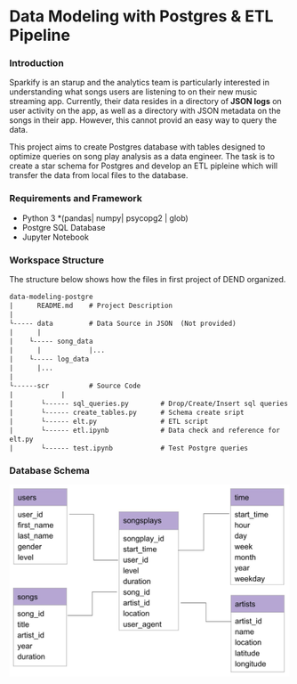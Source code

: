 
# Data Modeling with Postgres & ETL Pipeline

### Introduction 
Sparkify is an starup and the analytics team is particularly interested in understanding what songs users are listening to on their new music streaming app. Currently, their data resides in a directory of **JSON logs** on user activity on the app, as well as a directory with JSON metadata on the songs in their app. However, this cannot provid an easy way to query the data.

This project aims to create Postgres database with tables designed to optimize queries on song play analysis as a data engineer. The task is to create a star schema for Postgres and develop an ETL pipleine which will transfer the data from local files to the database.

### Requirements and Framework 
- Python 3  *(pandas| numpy| psycopg2 | glob) 
- Postgre SQL Database 
-  Jupyter Notebook

### Workspace Structure 
The structure below shows how the files in first project of DEND organized. 
``` 
data-modeling-postgre 
|      README.md    # Project Description 
|
└----- data         # Data Source in JSON  (Not provided)
|	   |     
|    └----- song_data   
|	   |            |...   
|    └----- log_data   
|	   |...   
|   
└------scr          # Source Code 
|		     |   
|       └------ sql_queries.py        # Drop/Create/Insert sql queries 
|       └------ create_tables.py      # Schema create sript
|       └------ elt.py                # ETL script
|       └------ etl.ipynb             # Data check and reference for elt.py
|       └------ test.ipynb            # Test Postgre queries 
```
 
### Database Schema 
![Star Schema](https://github.com/Yuexi-Li/Data-Engineering/blob/master/DataModeling-Postgres/star_schema.jpg)

